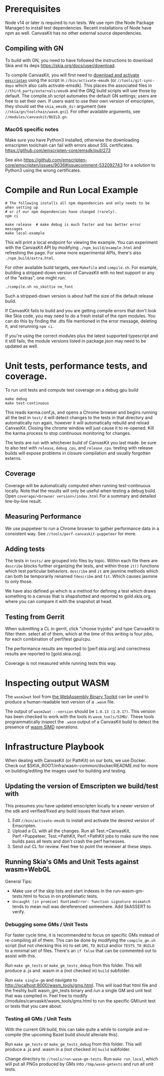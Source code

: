 # Prerequisites

Node v14 or later is required to run tests. We use npm (the Node Package Manager) to install
test dependencies. Recent installations of Node have npm as well.
CanvasKit has no other external source dependencies.

## Compiling with GN
To build with GN, you need to have followed the instructions to download Skia and its deps
<https://skia.org/docs/user/download>.

To compile CanvasKit, you will first need to [download and activate `emscripten`][1] using the
script in `//bin/activate-emsdk` (or `//tools/git-sync-deps` which also calls activate-emsdk).
This places the associated files in `//third_party/externals/emsdk` and the GN[2] build scripts
will use those by default.
The compile.sh script automates the default GN settings; users are free to set their own. If users
want to use their own version of emscripten, they should set the `skia_emsdk_dir` argument
(see `//skia/gn/toolchain/wasm.gni`). For other available arguments, see
`//modules/canvaskit/BUILD.gn`.

[1]: https://emscripten.org/
[2]: https://chromium.googlesource.com/chromium/src/tools/gn/+/48062805e19b4697c5fbd926dc649c78b6aaa138/README.md

### MacOS specific notes
Make sure you have Python3 installed, otherwise the downloading emscripten toolchain
can fail with errors about SSL certificates. <https://github.com/emscripten-core/emsdk/pull/273>

See also <https://github.com/emscripten-core/emscripten/issues/9036#issuecomment-532092743>
for a solution to Python3 using the wrong certificates.

# Compile and Run Local Example

```
# The following installs all npm dependencies and only needs to be when setting up
# or if our npm dependencies have changed (rarely).
npm ci

make release  # make debug is much faster and has better error messages
make local-example
```

This will print a local endpoint for viewing the example.  You can experiment
with the CanvasKit API by modifying `./npm_build/example.html` and refreshing
the page. For some more experimental APIs, there's also `./npm_build/extra.html`.

For other available build targets, see `Makefile` and `compile.sh`.
For example, building a stripped-down version of CanvasKit with no text support or
any of the "extras", one might run:

    ./compile.sh no_skottie no_font

Such a stripped-down version is about half the size of the default release build.

If CanvasKit fails to build and you are getting compile errors that don't look like Skia code,
you may need to do a fresh install of the npm modules. You can do this by finding the .dts file
mentioned in the error message, deleting it, and rerunning `npm ci`.

If you're using the correct modules plus the latest supported typescript and it still fails,
the module versions listed in package.json may need to be updated as well.

# Unit tests, performance tests, and coverage.

To run unit tests and compute test coverage on a debug gpu build

```
make debug
make test-continuous
```

This reads karma.conf.js, and opens a Chrome browser and begins running all the test
in `test/` it will detect changes to the tests in that directory and automatically
run again, however it will automatically rebuild and reload CanvasKit. Closing the
chrome window will just cause it to re-opened. Kill the karma process to stop continuous
monitoring for changes.

The tests are run with whichever build of CanvasKit you last made. be sure to also
test with `release`, `debug_cpu`, and `release_cpu`. testing with release builds will
expose problems in closure compilation and usually forgotten externs.

## Coverage

Coverage will be automatically computed when running test-continuous locally. Note that
the results will only be useful when testing a debug build. Open
`coverage/<browser version>/index.html` For a summary and detailed line-by-line result.

## Measuring Performance

We use puppeteer to run a Chrome browser to gather performance data in a consistent way.
See `//tools/perf-canvaskit-puppeteer` for more.

## Adding tests

The tests in `tests/` are grouped into files by topic.
Within each file there are `describe` blocks further organizing the tests, and within those
`it()` functions which test particular behaviors. `describe` and `it` are jasmine methods
which can both be temporarily renamed `fdescribe` and `fit`. Which causes jasmine to only those.

We have also defined `gm` which is a method for defining a test which draws something to a canvas
that is shapshotted and reported to gold.skia.org, where you can compare it with the snapshot at
head.

## Testing from Gerrit

When submitting a CL in gerrit, click "choose tryjobs" and type CanvasKit to filter them.
select all of them, which at the time of this writing is four jobs, for each combination
of perf/test gpu/cpu.

The performance results are reported to [perf.skia.org] and correctness results are reported to
[gold.skia.org].

Coverage is not measured while running tests this way.

# Inspecting output WASM

The `wasm2wat` tool from [the WebAssembly Binary Toolkit](https://github.com/WebAssembly/wabt)
can be used to produce a human-readable text version of a `.wasm` file.

The output of `wasm2wat --version` should be `1.0.13 (1.0.17)`. This version has been checked to
work with the tools in `wasm_tools/SIMD/`. These tools programmatically inspect the `.wasm` output
of a CanvasKit build to detect the presence of [wasm SIMD](https://github.com/WebAssembly/simd)
operations.

# Infrastructure Playbook

When dealing with CanvasKit (or PathKit) on our bots, we use Docker. Check out
$SKIA_ROOT/infra/wasm-common/docker/README.md for more on building/editing the
images used for building and testing.

## Updating the version of Emscripten we build/test with

This presumes you have updated emscripten locally to a newer version of the
sdk and verified/fixed any build issues that have arisen.

  1. Edit `//bin/activate-emsdk` to install and activate the desired version of Emscripten.
  2. Upload a CL with all the changes. Run all Test.+CanvasKit, Perf.+Puppeteer,
      Test.+PathKit, Perf.+PathKit jobs to make sure the new builds pass all
      tests and don't crash the perf harnesses.
  3. Send out CL for review. Feel free to point the reviewer at these steps.

## Running Skia's GMs and Unit Tests against wasm+WebGL ##

General Tips:
 - Make use of the skip lists and start indexes in the run-wasm-gm-tests.html to focus in on
   problematic tests.
 - `Uncaught (in promise) RuntimeError: function signature mismatch` tends to mean null was
   dereferenced somewhere. Add SkASSERT to verify.

### Debugging some GMs / Unit Tests
For faster cycle time, it is recommended to focus on specific GMs instead of re-compiling all
of them. This can be done by modifying the `compile_gm.sh` script (but not checking this in)
to set `GMS_TO_BUILD` and/or `TESTS_TO_BUILD` to a minimal set of files. There's an `if false`
that can be commented out to assist with this.

Run `make gm_tests` or `make_gm_tests_debug` from this folder. This will produce a .js and .wasm
in a (not checked in) `build` subfolder.

Run `make single-gm` and navigate to <http://localhost:8000/wasm_tools/gms.html>. This will load
that html file and the freshly built wasm_gm_tests binary and run a single GM and unit test that
was compiled in. Feel free to modify //modules/canvaskit/wasm_tools/gms.html to run the specific
GM/unit test or tests that you care about.

### Testing all GMs / Unit Tests
With the current GN build, this can take quite a while to compile and re-compile (the upcoming
Bazel build should alleviate this).

Run `make gm_tests` or `make_gm_tests_debug` from this folder. This will produce a .js and .wasm
in a (not checked in) `build` subfolder.

Change directory to `//tools/run-wasm-gm-tests`. Run `make run_local`, which will put all PNGs
produced by GMs into `/tmp/wasm-gmtests` and run all unit tests.

